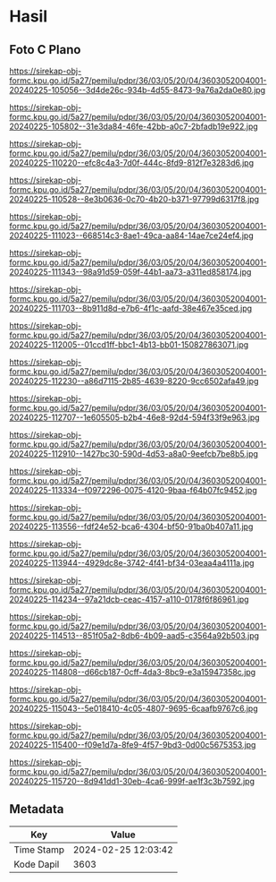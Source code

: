 # Hasil

## Foto C Plano

https://sirekap-obj-formc.kpu.go.id/5a27/pemilu/pdpr/36/03/05/20/04/3603052004001-20240225-105056--3d4de26c-934b-4d55-8473-9a76a2da0e80.jpg

https://sirekap-obj-formc.kpu.go.id/5a27/pemilu/pdpr/36/03/05/20/04/3603052004001-20240225-105802--31e3da84-46fe-42bb-a0c7-2bfadb19e922.jpg

https://sirekap-obj-formc.kpu.go.id/5a27/pemilu/pdpr/36/03/05/20/04/3603052004001-20240225-110220--efc8c4a3-7d0f-444c-8fd9-812f7e3283d6.jpg

https://sirekap-obj-formc.kpu.go.id/5a27/pemilu/pdpr/36/03/05/20/04/3603052004001-20240225-110528--8e3b0636-0c70-4b20-b371-97799d6317f8.jpg

https://sirekap-obj-formc.kpu.go.id/5a27/pemilu/pdpr/36/03/05/20/04/3603052004001-20240225-111023--668514c3-8ae1-49ca-aa84-14ae7ce24ef4.jpg

https://sirekap-obj-formc.kpu.go.id/5a27/pemilu/pdpr/36/03/05/20/04/3603052004001-20240225-111343--98a91d59-059f-44b1-aa73-a311ed858174.jpg

https://sirekap-obj-formc.kpu.go.id/5a27/pemilu/pdpr/36/03/05/20/04/3603052004001-20240225-111703--8b911d8d-e7b6-4f1c-aafd-38e467e35ced.jpg

https://sirekap-obj-formc.kpu.go.id/5a27/pemilu/pdpr/36/03/05/20/04/3603052004001-20240225-112005--01ccd1ff-bbc1-4b13-bb01-150827863071.jpg

https://sirekap-obj-formc.kpu.go.id/5a27/pemilu/pdpr/36/03/05/20/04/3603052004001-20240225-112230--a86d7115-2b85-4639-8220-9cc6502afa49.jpg

https://sirekap-obj-formc.kpu.go.id/5a27/pemilu/pdpr/36/03/05/20/04/3603052004001-20240225-112707--1e605505-b2b4-46e8-92d4-594f33f9e963.jpg

https://sirekap-obj-formc.kpu.go.id/5a27/pemilu/pdpr/36/03/05/20/04/3603052004001-20240225-112910--1427bc30-590d-4d53-a8a0-9eefcb7be8b5.jpg

https://sirekap-obj-formc.kpu.go.id/5a27/pemilu/pdpr/36/03/05/20/04/3603052004001-20240225-113334--f0972296-0075-4120-9baa-f64b07fc9452.jpg

https://sirekap-obj-formc.kpu.go.id/5a27/pemilu/pdpr/36/03/05/20/04/3603052004001-20240225-113556--fdf24e52-bca6-4304-bf50-91ba0b407a11.jpg

https://sirekap-obj-formc.kpu.go.id/5a27/pemilu/pdpr/36/03/05/20/04/3603052004001-20240225-113944--4929dc8e-3742-4f41-bf34-03eaa4a4111a.jpg

https://sirekap-obj-formc.kpu.go.id/5a27/pemilu/pdpr/36/03/05/20/04/3603052004001-20240225-114234--97a21dcb-ceac-4157-a110-0178f6f86961.jpg

https://sirekap-obj-formc.kpu.go.id/5a27/pemilu/pdpr/36/03/05/20/04/3603052004001-20240225-114513--851f05a2-8db6-4b09-aad5-c3564a92b503.jpg

https://sirekap-obj-formc.kpu.go.id/5a27/pemilu/pdpr/36/03/05/20/04/3603052004001-20240225-114808--d66cb187-0cff-4da3-8bc9-e3a15947358c.jpg

https://sirekap-obj-formc.kpu.go.id/5a27/pemilu/pdpr/36/03/05/20/04/3603052004001-20240225-115043--5e018410-4c05-4807-9695-6caafb9767c6.jpg

https://sirekap-obj-formc.kpu.go.id/5a27/pemilu/pdpr/36/03/05/20/04/3603052004001-20240225-115400--f09e1d7a-8fe9-4f57-9bd3-0d00c5675353.jpg

https://sirekap-obj-formc.kpu.go.id/5a27/pemilu/pdpr/36/03/05/20/04/3603052004001-20240225-115720--8d941dd1-30eb-4ca6-999f-ae1f3c3b7592.jpg


## Metadata

| Key        | Value               |
| ---------- | ------------------- |
| Time Stamp | 2024-02-25 12:03:42 |
| Kode Dapil | 3603                |



